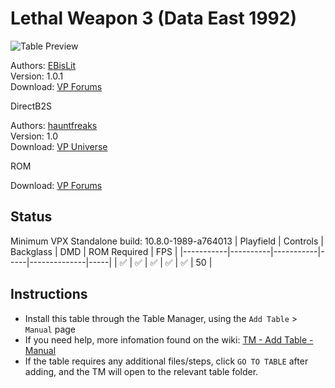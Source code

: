 # Lethal Weapon 3 (Data East 1992)

![Table Preview](../../images/vpx-lethalweapon3-preview.png)

Authors: [EBisLit](https://www.vpforums.org/index.php?showuser=150578)  
Version: 1.0.1  
Download: [VP Forums](https://www.vpforums.org/index.php?app=downloads&showfile=15140)

DirectB2S

Authors: [hauntfreaks](https://vpuniverse.com/profile/5216-hauntfreaks/)  
Version: 1.0  
Download: [VP Universe](https://vpuniverse.com/files/file/12409-lethal-weapon-3-data-east-1992-b2s-full-dmd/)

ROM

Download: [VP Forums](https://www.vpforums.org/index.php?app=downloads&showfile=302)

## Status 

Minimum VPX Standalone build: 10.8.0-1989-a764013
| Playfield | Controls | Backglass | DMD | ROM Required | FPS | 
|-----------|----------|-----------|-----|--------------|-----|
| :white_check_mark: | :white_check_mark: | :white_check_mark: | :white_check_mark: | :white_check_mark: | 50 |

## Instructions

- Install this table through the Table Manager, using the `Add Table` > `Manual` page
- If you need help, more infomation found on the wiki: [TM - Add Table - Manual](https://github.com/LegendsUnchained/vpx-standalone-alp4k/wiki/%5B04%5D-%F0%9F%A7%A1-TM-%E2%80%90-Other-Features#add-table---manual)
- If the table requires any additional files/steps, click `GO TO TABLE` after adding, and the TM will open to the relevant table folder.

